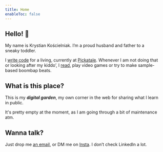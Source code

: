 ```yaml
---
title: Home
enableToc: false
---
```


## Hello! 👋

My name is Krystian Kościelniak. I’m a proud husband and father to a sneaky toddler.

I [write code](https://github.com/kkoscielniak) for a living, currently at [Pickatale](https://pickatale.com/). Whenever I am not doing that or looking after my kiddo’, I [read](https://koscielniak.pro/books/books), play video games or try to make sample-based boombap beats.

## What is this place?

This is my _**digital garden**_, my own corner in the web for sharing what I learn in public.

It's pretty empty at the moment, as I am going through a bit of maintenance atm. 

## Wanna talk? 
Just drop me <a href="mailto:krystiankoscielniak@proton.me">an email</a>, or DM me on [Insta](https://instagram.com/pankoscielniak). I don’t check LinkedIn a lot.